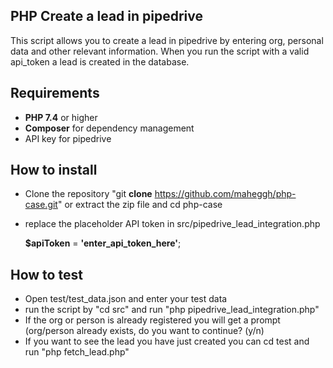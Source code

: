 ## PHP Create a lead in pipedrive

This script allows you to create a lead in pipedrive by entering org, personal data and other relevant information. When you run the script with a valid api_token a lead is created in the database.

## Requirements

* **PHP 7.4** or higher
* **Composer** for dependency management
* API key for pipedrive

## How to install

* Clone the repository
  "git **clone** https://github.com/maheggh/php-case.git" or extract the zip file and
  cd php-case
* replace the placeholder API token in src/pipedrive_lead_integration.php

  **$apiToken** = **'enter_api_token_here'**;

## How to test

* Open test/test_data.json and enter your test data
* run the script by "cd src" and run "php pipedrive_lead_integration.php"
* If the org or person is already registered you will get a prompt (org/person already exists, do you want to continue? (y/n)
* If you want to see the lead you have just created you can cd test and run "php fetch_lead.php"
